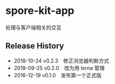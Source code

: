 # spore-kit-app

处理与客户端相关的交互

## Release History

* 2018-10-24 v0.2.3 修正浏览器判断方式
* 2018-09-25 v0.2.0 改为用 lerna 管理
* 2016-12-19 v0.1.0 发布第一个正式版
